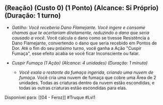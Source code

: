 ## (Reação) (Custo 0) (1 Ponto) (Alcance: Si Próprio) (Duração: 1 turno)

- *Gatilho: Você receberia Dano Flamejante.* *Você ingere e consome chamas que te acertariam diretamente, reduzindo o dano que seria causado a você.* Você calcula o dano como se tivesse Resistência a Dano Flamejante, convertendo o dano que seria recebido em Pontos de Dor. Até o fim do seu próximo turno, você ganha a Ação "Cuspir Fumaça", esse efeito acaba se você ficar Inconsciente ou falar.


- *Cuspir Fumaça (1 Ação) (Alcance: 4 unidades) (Duração: 1 minuto)*
    - *Você exala o restante da fumaça ingerida, criando uma nuvem de fumaça.* Você cria uma nuvem de fumaça que cobre uma Área de 2 unidades. Todas as criaturas dentro da nuvem estão escondidas, e todas as outras criaturas estão escondidas para elas.
  

Disponível para: [[04 - Feroz]]
#Truque #Lvl1